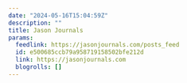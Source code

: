 ```yaml
---
date: "2024-05-16T15:04:59Z"
description: ""
title: Jason Journals
params:
  feedlink: https://jasonjournals.com/posts_feed
  id: e500685ccb79a958719158502bfe212d
  link: https://jasonjournals.com
  blogrolls: []
---
```

